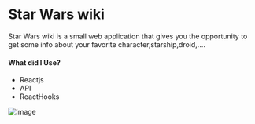 # Star Wars wiki

Star Wars wiki is a small web application that gives you the opportunity to get some info about your favorite character,starship,droid,....

#### What did I Use?

- Reactjs
- API
- ReactHooks


![image](https://user-images.githubusercontent.com/57799560/104451270-969e8980-55a1-11eb-863a-4859d2f5ba8e.png)
